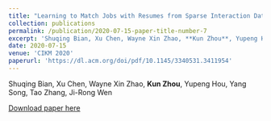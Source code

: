 ```yaml
---
title: "Learning to Match Jobs with Resumes from Sparse Interaction Data using Multi-View Co-Teaching Network"
collection: publications
permalink: /publication/2020-07-15-paper-title-number-7
excerpt: 'Shuqing Bian, Xu Chen, Wayne Xin Zhao, **Kun Zhou**, Yupeng Hou, Yang Song, Tao Zhang, Ji-Rong Wen'
date: 2020-07-15
venue: 'CIKM 2020'
paperurl: 'https://dl.acm.org/doi/pdf/10.1145/3340531.3411954'
---
```

Shuqing Bian, Xu Chen, Wayne Xin Zhao, **Kun Zhou**, Yupeng Hou, Yang Song, Tao Zhang, Ji-Rong Wen

[Download paper here](https://arxiv.org/pdf/2009.13299)
